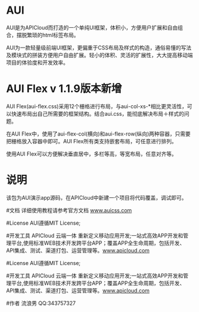 # AUI
AUI是为APICloud而打造的一个单纯UI框架，体积小，方便用户扩展和自由组合，摆脱繁琐的html标签布局。

AUI为一款轻量级前端UI框架，更偏重于CSS布局及样式的构造，通俗易懂的写法及模块式的拼装方便用户自由扩展。轻小的体积、灵活的扩展性，大大提高移动端项目的体验度和开发效率。

# AUI Flex  v 1.1.9版本新增

AUI Flex(aui-flex.css)采用12个栅格进行布局，与aui-col-xs-*相比更灵活性，可以快速布局出自己所需要的框架结构。结合aui.css，能彻底解决布局＋样式的问题。

在AUI Flex中，使用了aui-flex-col(横向)和aui-flex-row(纵向)两种容器，只需要把栅格放入容器中即可。AUI Flex所有类支持嵌套布局，可任意进行排列。

使用AUI Flex可以方便解决垂直居中，多栏等高，等宽布局，任意对齐等。

# 说明
该包为AUI演示app源码，在APICloud中新建一个项目将代码覆盖，调试即可。

#文档
详细使用教程请参考官方文档
<a href="http://www.auicss.com" target="_blank">www.auicss.com</a>

#License
AUI遵循MIT License;

#开发工具
APICloud 云端一体 重新定义移动应用开发;一站式高效APP开发和管理平台,使用标准WEB技术开发跨平台APP；覆盖APP全生命周期，包括开发、API集成、测试、渠道打包、运营管理等。<a href="http://www.apicloud.com" target="_blank">www.apicloud.com</a>


#License
AUI遵循MIT License;

#开发工具
APICloud 云端一体 重新定义移动应用开发;一站式高效APP开发和管理平台,使用标准WEB技术开发跨平台APP；覆盖APP全生命周期，包括开发、API集成、测试、渠道打包、运营管理等。<a href="http://www.apicloud.com">www.apicloud.com</a>


#作者
流浪男 QQ:343757327
